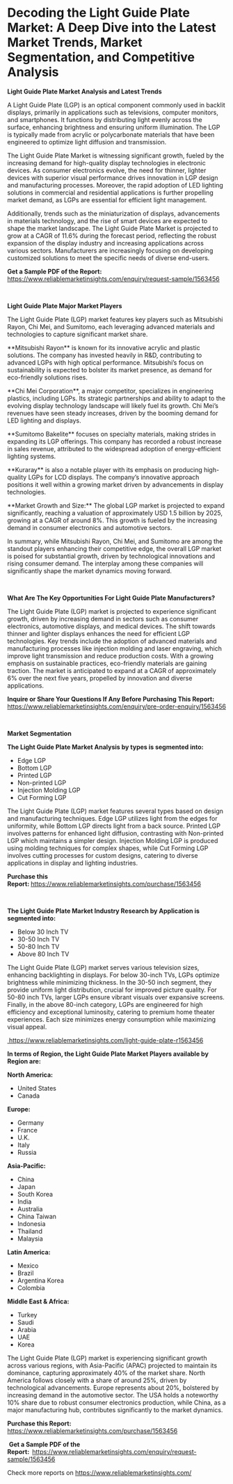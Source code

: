 <p><h1>Decoding the Light Guide Plate Market: A Deep Dive into the Latest Market Trends, Market Segmentation, and Competitive Analysis</h1></p><p><strong>Light Guide Plate Market Analysis and Latest Trends</strong></p>
<p><p>A Light Guide Plate (LGP) is an optical component commonly used in backlit displays, primarily in applications such as televisions, computer monitors, and smartphones. It functions by distributing light evenly across the surface, enhancing brightness and ensuring uniform illumination. The LGP is typically made from acrylic or polycarbonate materials that have been engineered to optimize light diffusion and transmission.</p><p>The Light Guide Plate Market is witnessing significant growth, fueled by the increasing demand for high-quality display technologies in electronic devices. As consumer electronics evolve, the need for thinner, lighter devices with superior visual performance drives innovation in LGP design and manufacturing processes. Moreover, the rapid adoption of LED lighting solutions in commercial and residential applications is further propelling market demand, as LGPs are essential for efficient light management.</p><p>Additionally, trends such as the miniaturization of displays, advancements in materials technology, and the rise of smart devices are expected to shape the market landscape. The Light Guide Plate Market is projected to grow at a CAGR of 11.6% during the forecast period, reflecting the robust expansion of the display industry and increasing applications across various sectors. Manufacturers are increasingly focusing on developing customized solutions to meet the specific needs of diverse end-users.</p></p>
<p><strong>Get a Sample PDF of the Report:&nbsp;</strong> <a href="https://www.reliablemarketinsights.com/enquiry/request-sample/1563456?utm_campaign=2441&utm_medium=2&utm_source=Github&utm_content=ia&utm_term=02042025&utm_id=light-guide-plate">https://www.reliablemarketinsights.com/enquiry/request-sample/1563456</a></p>
<p>&nbsp;</p>
<p><strong>Light Guide Plate Major Market Players</strong></p>
<p><p>The Light Guide Plate (LGP) market features key players such as Mitsubishi Rayon, Chi Mei, and Sumitomo, each leveraging advanced materials and technologies to capture significant market share. </p><p>**Mitsubishi Rayon** is known for its innovative acrylic and plastic solutions. The company has invested heavily in R&D, contributing to advanced LGPs with high optical performance. Mitsubishi’s focus on sustainability is expected to bolster its market presence, as demand for eco-friendly solutions rises.</p><p>**Chi Mei Corporation**, a major competitor, specializes in engineering plastics, including LGPs. Its strategic partnerships and ability to adapt to the evolving display technology landscape will likely fuel its growth. Chi Mei’s revenues have seen steady increases, driven by the booming demand for LED lighting and displays.</p><p>**Sumitomo Bakelite** focuses on specialty materials, making strides in expanding its LGP offerings. This company has recorded a robust increase in sales revenue, attributed to the widespread adoption of energy-efficient lighting systems.</p><p>**Kuraray** is also a notable player with its emphasis on producing high-quality LGPs for LCD displays. The company’s innovative approach positions it well within a growing market driven by advancements in display technologies.</p><p>**Market Growth and Size:** The global LGP market is projected to expand significantly, reaching a valuation of approximately USD 1.5 billion by 2025, growing at a CAGR of around 8%. This growth is fueled by the increasing demand in consumer electronics and automotive sectors.</p><p>In summary, while Mitsubishi Rayon, Chi Mei, and Sumitomo are among the standout players enhancing their competitive edge, the overall LGP market is poised for substantial growth, driven by technological innovations and rising consumer demand. The interplay among these companies will significantly shape the market dynamics moving forward.</p></p>
<p>&nbsp;</p>
<p><strong>What Are The Key Opportunities For Light Guide Plate Manufacturers?</strong></p>
<p><p>The Light Guide Plate (LGP) market is projected to experience significant growth, driven by increasing demand in sectors such as consumer electronics, automotive displays, and medical devices. The shift towards thinner and lighter displays enhances the need for efficient LGP technologies. Key trends include the adoption of advanced materials and manufacturing processes like injection molding and laser engraving, which improve light transmission and reduce production costs. With a growing emphasis on sustainable practices, eco-friendly materials are gaining traction. The market is anticipated to expand at a CAGR of approximately 6% over the next five years, propelled by innovation and diverse applications.</p></p>
<p><strong>Inquire or Share Your Questions If Any Before Purchasing This Report:</strong> <a href="https://www.reliablemarketinsights.com/enquiry/pre-order-enquiry/1563456?utm_campaign=2441&utm_medium=2&utm_source=Github&utm_content=ia&utm_term=02042025&utm_id=light-guide-plate">https://www.reliablemarketinsights.com/enquiry/pre-order-enquiry/1563456</a></p>
<p>&nbsp;</p>
<p><strong>Market Segmentation</strong></p>
<p><strong>The Light Guide Plate Market Analysis by types is segmented into:</strong></p>
<p><ul><li>Edge LGP</li><li>Bottom LGP</li><li>Printed LGP</li><li>Non-printed LGP</li><li>Injection Molding LGP</li><li>Cut Forming LGP</li></ul></p>
<p><p>The Light Guide Plate (LGP) market features several types based on design and manufacturing techniques. Edge LGP utilizes light from the edges for uniformity, while Bottom LGP directs light from a back source. Printed LGP involves patterns for enhanced light diffusion, contrasting with Non-printed LGP which maintains a simpler design. Injection Molding LGP is produced using molding techniques for complex shapes, while Cut Forming LGP involves cutting processes for custom designs, catering to diverse applications in display and lighting industries.</p></p>
<p><strong>Purchase this Report:&nbsp;</strong><a href="https://www.reliablemarketinsights.com/purchase/1563456?utm_campaign=2441&utm_medium=2&utm_source=Github&utm_content=ia&utm_term=02042025&utm_id=light-guide-plate">https://www.reliablemarketinsights.com/purchase/1563456</a></p>
<p>&nbsp;</p>
<p><strong>The Light Guide Plate Market Industry Research by Application is segmented into:</strong></p>
<p><ul><li>Below 30 Inch TV</li><li>30-50 Inch TV</li><li>50-80 Inch TV</li><li>Above 80 Inch TV</li></ul></p>
<p><p>The Light Guide Plate (LGP) market serves various television sizes, enhancing backlighting in displays. For below 30-inch TVs, LGPs optimize brightness while minimizing thickness. In the 30-50 inch segment, they provide uniform light distribution, crucial for improved picture quality. For 50-80 inch TVs, larger LGPs ensure vibrant visuals over expansive screens. Finally, in the above 80-inch category, LGPs are engineered for high efficiency and exceptional luminosity, catering to premium home theater experiences. Each size minimizes energy consumption while maximizing visual appeal.</p></p>
<p><a href="https://www.reliablemarketinsights.com/light-guide-plate-r1563456?utm_campaign=2441&utm_medium=2&utm_source=Github&utm_content=ia&utm_term=02042025&utm_id=light-guide-plate">&nbsp;https://www.reliablemarketinsights.com/light-guide-plate-r1563456</a></p>
<p><strong>In terms of Region, the Light Guide Plate Market Players available by Region are:</strong></p>
<p>
    <p> <strong> North America: </strong>
        <ul>
            <li>United States</li>
            <li>Canada</li>
        </ul>
        </p> 
    <p> <strong> Europe: </strong>
        <ul>
            <li>Germany</li>
            <li>France</li>
            <li>U.K.</li>
            <li>Italy</li>
            <li>Russia</li>
        </ul>
        </p> 
    <p> <strong> Asia-Pacific: </strong>
        <ul>
            <li>China</li>
            <li>Japan</li>
            <li>South Korea</li>
            <li>India</li>
            <li>Australia</li>
            <li>China Taiwan</li>
            <li>Indonesia</li>
            <li>Thailand</li>
            <li>Malaysia</li>
        </ul>
        </p> 
    <p> <strong> Latin America: </strong>
        <ul>
            <li>Mexico</li>
            <li>Brazil</li>
            <li>Argentina Korea</li>
            <li>Colombia</li>
        </ul>
        </p> 
    <p> <strong> Middle East & Africa: </strong>
        <ul>
            <li>Turkey</li>
            <li>Saudi</li>
            <li>Arabia</li>
            <li>UAE</li>
            <li>Korea</li>
        </ul>
    </p>
    </p>
<p><p>The Light Guide Plate (LGP) market is experiencing significant growth across various regions, with Asia-Pacific (APAC) projected to maintain its dominance, capturing approximately 40% of the market share. North America follows closely with a share of around 25%, driven by technological advancements. Europe represents about 20%, bolstered by increasing demand in the automotive sector. The USA holds a noteworthy 10% share due to robust consumer electronics production, while China, as a major manufacturing hub, contributes significantly to the market dynamics.</p></p>
<p><strong>Purchase this Report: </strong><a href="https://www.reliablemarketinsights.com/purchase/1563456?utm_campaign=2441&utm_medium=2&utm_source=Github&utm_content=ia&utm_term=02042025&utm_id=light-guide-plate">https://www.reliablemarketinsights.com/purchase/1563456</a></p>
<p>&nbsp;<strong>Get a Sample PDF of the Report:&nbsp;&nbsp;</strong><a href="https://www.reliablemarketinsights.com/enquiry/request-sample/1563456?utm_campaign=2441&utm_medium=2&utm_source=Github&utm_content=ia&utm_term=02042025&utm_id=light-guide-plate">https://www.reliablemarketinsights.com/enquiry/request-sample/1563456</a></p>
<p><strong></strong></p>
<p>Check more reports on <a href="https://www.reliablemarketinsights.com/?utm_campaign=2441&utm_medium=2&utm_source=Github&utm_content=ia&utm_term=02042025&utm_id=light-guide-plate">https://www.reliablemarketinsights.com/</a></p>